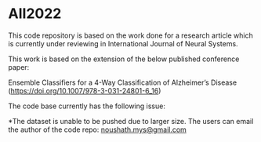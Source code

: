 # AII2022

This code repository is based on the work done for a research article which is currently under reviewing in International Journal of Neural Systems.

This work is based on the extension of the below published conference paper:


Ensemble Classifiers for a 4-Way Classification of Alzheimer’s Disease (https://doi.org/10.1007/978-3-031-24801-6_16)

The code base currently has the following issue:

*The dataset is unable to be pushed due to larger size. 
The users can email the author of the code repo: noushath.mys@gmail.com
